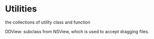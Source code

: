 Utilities
=========

the collections of utility class and function

DDView: subclass from NSView, which is used to accept dragging files.
